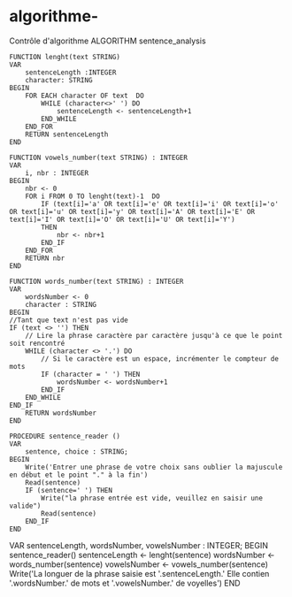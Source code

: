 # algorithme-
Contrôle d'algorithme 
ALGORITHM sentence_analysis

    FUNCTION lenght(text STRING)
    VAR
        sentenceLength :INTEGER
        character: STRING
    BEGIN
        FOR EACH character OF text  DO
            WHILE (character<>' ') DO
                sentenceLength <- sentenceLength+1
            END_WHILE
        END_FOR
        RETURN sentenceLength
    END

    FUNCTION vowels_number(text STRING) : INTEGER
    VAR
        i, nbr : INTEGER
    BEGIN
        nbr <- 0
        FOR i FROM 0 TO lenght(text)-1  DO
            IF (text[i]='a' OR text[i]='e' OR text[i]='i' OR text[i]='o' OR text[i]='u' OR text[i]='y' OR text[i]='A' OR text[i]='E' OR text[i]='I' OR text[i]='O' OR text[i]='U' OR text[i]='Y') 
            THEN
                nbr <- nbr+1
            END_IF
        END_FOR
        RETURN nbr
    END

    FUNCTION words_number(text STRING) : INTEGER
    VAR
        wordsNumber <- 0
        character : STRING
    BEGIN
    //Tant que text n'est pas vide
    IF (text <> '') THEN
        // Lire la phrase caractère par caractère jusqu'à ce que le point soit rencontré
        WHILE (character <> '.') DO
            // Si le caractère est un espace, incrémenter le compteur de mots
            IF (character = ' ') THEN
                wordsNumber <- wordsNumber+1
            END_IF
        END_WHILE
    END_IF
        RETURN wordsNumber
    END

    PROCEDURE sentence_reader ()
    VAR
        sentence, choice : STRING;
    BEGIN
        Write('Entrer une phrase de votre choix sans oublier la majuscule en début et le point "." à la fin')
        Read(sentence)
        IF (sentence=' ') THEN
            Write("la phrase entrée est vide, veuillez en saisir une valide")
            Read(sentence)
        END_IF
    END

VAR
    sentenceLength, wordsNumber, vowelsNumber : INTEGER;
BEGIN
    sentence_reader()
    sentenceLength <- lenght(sentence)
    wordsNumber <- words_number(sentence)
    vowelsNumber <- vowels_number(sentence)
    Write('La longuer de la phrase saisie est '.sentenceLength.' Elle contien '.wordsNumber.' de mots et '.vowelsNumber.' de voyelles')
END
